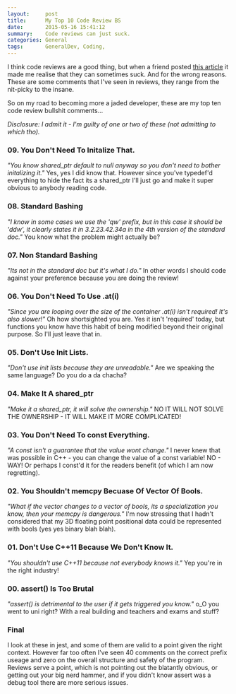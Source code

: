 ```yaml
---
layout:     post
title:      My Top 10 Code Review BS
date:       2015-05-16 15:41:12
summary:    Code reviews can just suck.
categories: General
tags: 		GeneralDev, Coding,
---
```



I think code reviews are a good thing, but when a friend posted [this article](http://kevinlondon.com/2015/05/05/code-review-best-practices.html) it made me realise that they can sometimes suck. And for the wrong reasons. These are some comments that I've seen in reviews, they range from the nit-picky to the insane.

So on my road to becoming more a jaded developer, these are my top ten code review bullshit comments...

_Disclosure: I admit it - I'm guilty of one or two of these (not admitting to which tho)._



### 09. You Don't Need To Initalize That.

_"You know shared_ptr default to null anyway so you don't need to bother initalizing it."_ Yes, yes I did know that. However since you've typedef'd everything to hide the fact its a shared_ptr I'll just go and make it super obvious to anybody reading code.



### 08. Standard Bashing
_"I know in some cases we use the 'qw' prefix, but in this case it should be 'ddw', it clearly states it in 3.2.23.42.34a in the 4th version of the standard doc."_ You know what the problem might actually be?



### 07. Non Standard Bashing
_"Its not in the standard doc but it's what I do."_ In other words I should code against your preference because you are doing the review!



### 06. You Don't Need To Use .at(i)

_"Since you are looping over the size of the container .at(i) isn't required! It's also slower!"_ Oh how shortsighted you are. Yes it isn't 'required' today, but functions you know have this habit of being modified beyond their original purpose. So I'll just leave that in.



### 05. Don't Use Init Lists.

_"Don't use init lists because they are unreadable."_ Are we speaking the same language? Do you do a da chacha?



### 04. Make It A shared_ptr

_"Make it a shared_ptr, it will solve the ownership."_ NO IT WILL NOT SOLVE THE OWNERSHIP - IT WILL MAKE IT MORE COMPLICATED!



### 03. You Don't Need To const Everything.
_"A const isn't a guarantee that the value wont change."_ I never knew that was possible in C++ - you can change the value of a const variable! NO - WAY! Or perhaps I const'd it for the readers benefit (of which I am now regretting).



### 02. You Shouldn't memcpy Becuase Of Vector Of Bools.

_"What if the vector changes to a vector of bools, its a specialization you know, then your memcpy is dangerous."_ I'm now stressing that I hadn't considered that my 3D floating point positional data could be represented with bools (yes yes binary blah blah).



### 01. Don't Use C++11 Because We Don't Know It.
_"You shouldn't use C++11 because not everybody knows it."_ Yep you're in the right industry!



### 00. assert() Is Too Brutal

_"assert() is detrimental to the user if it gets triggered you know."_ o_O you went to uni right? With a real building and teachers and exams and stuff?



### Final

I look at these in jest, and some of them are valid to a point given the right context. However far too often I've seen 40 comments on the correct prefix useage and zero on the overall structure and safety of the program. Reviews serve a point, which is not pointing out the blatantly obvious, or getting out your big nerd hammer, and if you didn't know assert was a debug tool there are more serious issues.


